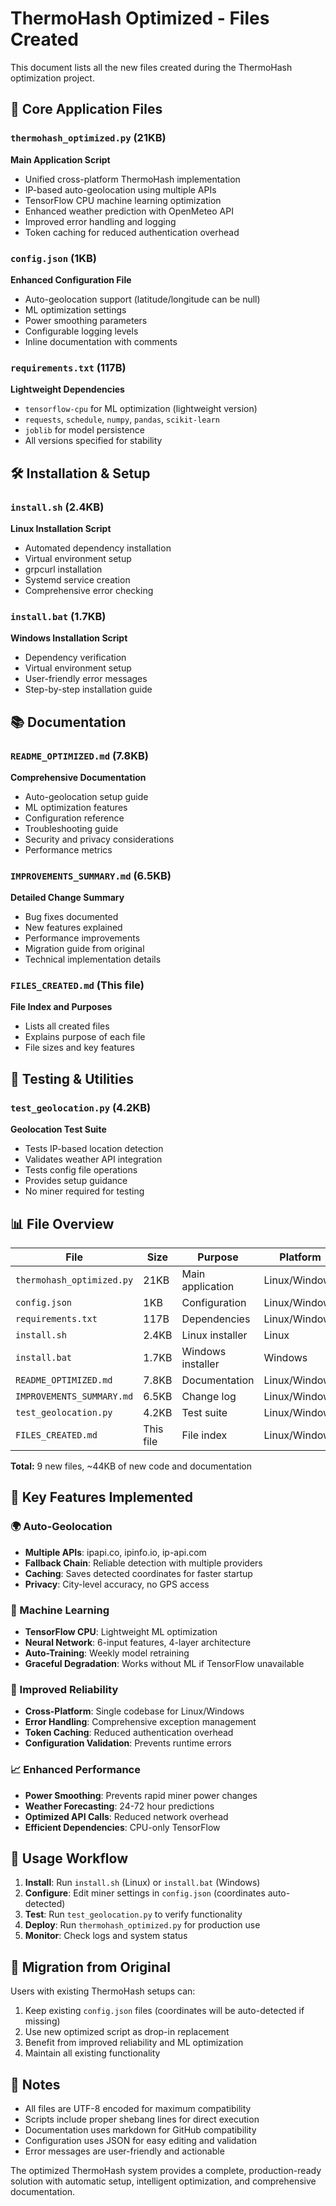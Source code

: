 # ThermoHash Optimized - Files Created

This document lists all the new files created during the ThermoHash optimization project.

## 📁 Core Application Files

### `thermohash_optimized.py` (21KB)
**Main Application Script**
- Unified cross-platform ThermoHash implementation
- IP-based auto-geolocation using multiple APIs
- TensorFlow CPU machine learning optimization
- Enhanced weather prediction with OpenMeteo API
- Improved error handling and logging
- Token caching for reduced authentication overhead

### `config.json` (1KB)
**Enhanced Configuration File**
- Auto-geolocation support (latitude/longitude can be null)
- ML optimization settings
- Power smoothing parameters
- Configurable logging levels
- Inline documentation with comments

### `requirements.txt` (117B)
**Lightweight Dependencies**
- `tensorflow-cpu` for ML optimization (lightweight version)
- `requests`, `schedule`, `numpy`, `pandas`, `scikit-learn`
- `joblib` for model persistence
- All versions specified for stability

## 🛠️ Installation & Setup

### `install.sh` (2.4KB)
**Linux Installation Script**
- Automated dependency installation
- Virtual environment setup
- grpcurl installation
- Systemd service creation
- Comprehensive error checking

### `install.bat` (1.7KB)
**Windows Installation Script**
- Dependency verification
- Virtual environment setup
- User-friendly error messages
- Step-by-step installation guide

## 📚 Documentation

### `README_OPTIMIZED.md` (7.8KB)
**Comprehensive Documentation**
- Auto-geolocation setup guide
- ML optimization features
- Configuration reference
- Troubleshooting guide
- Security and privacy considerations
- Performance metrics

### `IMPROVEMENTS_SUMMARY.md` (6.5KB)
**Detailed Change Summary**
- Bug fixes documented
- New features explained
- Performance improvements
- Migration guide from original
- Technical implementation details

### `FILES_CREATED.md` (This file)
**File Index and Purposes**
- Lists all created files
- Explains purpose of each file
- File sizes and key features

## 🧪 Testing & Utilities

### `test_geolocation.py` (4.2KB)
**Geolocation Test Suite**
- Tests IP-based location detection
- Validates weather API integration
- Tests config file operations
- Provides setup guidance
- No miner required for testing

## 📊 File Overview

| File | Size | Purpose | Platform |
|------|------|---------|----------|
| `thermohash_optimized.py` | 21KB | Main application | Linux/Windows |
| `config.json` | 1KB | Configuration | Linux/Windows |
| `requirements.txt` | 117B | Dependencies | Linux/Windows |
| `install.sh` | 2.4KB | Linux installer | Linux |
| `install.bat` | 1.7KB | Windows installer | Windows |
| `README_OPTIMIZED.md` | 7.8KB | Documentation | Linux/Windows |
| `IMPROVEMENTS_SUMMARY.md` | 6.5KB | Change log | Linux/Windows |
| `test_geolocation.py` | 4.2KB | Test suite | Linux/Windows |
| `FILES_CREATED.md` | This file | File index | Linux/Windows |

**Total:** 9 new files, ~44KB of new code and documentation

## 🎯 Key Features Implemented

### 🌍 Auto-Geolocation
- **Multiple APIs**: ipapi.co, ipinfo.io, ip-api.com
- **Fallback Chain**: Reliable detection with multiple providers
- **Caching**: Saves detected coordinates for faster startup
- **Privacy**: City-level accuracy, no GPS access

### 🤖 Machine Learning
- **TensorFlow CPU**: Lightweight ML optimization
- **Neural Network**: 6-input features, 4-layer architecture
- **Auto-Training**: Weekly model retraining
- **Graceful Degradation**: Works without ML if TensorFlow unavailable

### 🔧 Improved Reliability
- **Cross-Platform**: Single codebase for Linux/Windows
- **Error Handling**: Comprehensive exception management
- **Token Caching**: Reduced authentication overhead
- **Configuration Validation**: Prevents runtime errors

### 📈 Enhanced Performance
- **Power Smoothing**: Prevents rapid miner power changes
- **Weather Forecasting**: 24-72 hour predictions
- **Optimized API Calls**: Reduced network overhead
- **Efficient Dependencies**: CPU-only TensorFlow

## 🚀 Usage Workflow

1. **Install**: Run `install.sh` (Linux) or `install.bat` (Windows)
2. **Configure**: Edit miner settings in `config.json` (coordinates auto-detected)
3. **Test**: Run `test_geolocation.py` to verify functionality
4. **Deploy**: Run `thermohash_optimized.py` for production use
5. **Monitor**: Check logs and system status

## 🔄 Migration from Original

Users with existing ThermoHash setups can:
1. Keep existing `config.json` files (coordinates will be auto-detected if missing)
2. Use new optimized script as drop-in replacement
3. Benefit from improved reliability and ML optimization
4. Maintain all existing functionality

## 📝 Notes

- All files are UTF-8 encoded for maximum compatibility
- Scripts include proper shebang lines for direct execution
- Documentation uses markdown for GitHub compatibility
- Configuration uses JSON for easy editing and validation
- Error messages are user-friendly and actionable

The optimized ThermoHash system provides a complete, production-ready solution with automatic setup, intelligent optimization, and comprehensive documentation.